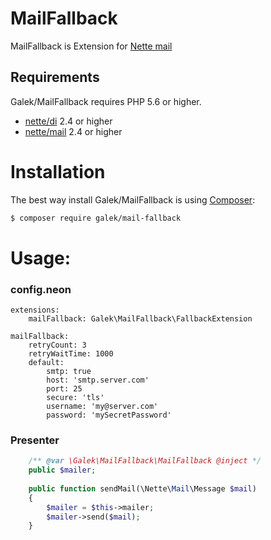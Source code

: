 # MailFallback

MailFallback is Extension for [Nette mail](https://github.com/nette/mail)

Requirements
------------
Galek/MailFallback requires PHP 5.6 or higher.

- [nette/di](https://github.com/nette/di) 2.4 or higher
- [nette/mail](https://github.com/nette/mail) 2.4 or higher

Installation
=======

The best way install Galek/MailFallback is using [Composer](http://getcomposer.org/):

```sh
$ composer require galek/mail-fallback
```

Usage:
======

### config.neon ###

```neon
extensions: 
    mailFallback: Galek\MailFallback\FallbackExtension
    
mailFallback:
    retryCount: 3
    retryWaitTime: 1000
    default:
        smtp: true
        host: 'smtp.server.com'
        port: 25
        secure: 'tls'
        username: 'my@server.com'
        password: 'mySecretPassword'
```

### Presenter ###

```php
    /** @var \Galek\MailFallback\MailFallback @inject */
    public $mailer;
    
    public function sendMail(\Nette\Mail\Message $mail)
    {
        $mailer = $this->mailer;
        $mailer->send($mail);
    }
```
